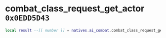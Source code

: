 # combat_class_request_get_actor `0x0EDD5D43`

```lua
local result --[[ number ]] = natives.ai_combat.combat_class_request_get_actor()
```